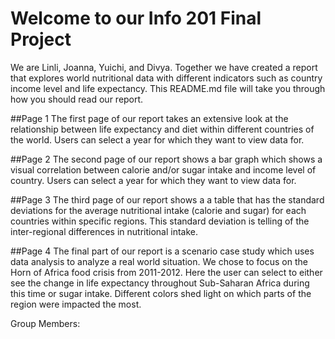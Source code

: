 # Welcome to our Info 201 Final Project
We are Linli, Joanna, Yuichi, and Divya. Together we have created a report that explores world nutritional data with different  indicators such as country income level and life expectancy. This README.md file will take you through how you should read our report.

##Page 1
The first page of our report takes an extensive look at the relationship between life expectancy and diet within different countries of the world. Users can select a year for which they want to view data for.

##Page 2
The second page of our report shows a bar graph which shows a visual correlation between
calorie and/or sugar intake and income level of country. Users can select a year for which they want to view data for.

##Page 3
The third page of our report shows a a table that has the standard deviations for the average nutritional intake (calorie and sugar) for each countries within specific regions. This standard deviation is telling of the inter-regional differences in nutritional intake.

##Page 4
The final part of our report is a scenario case study which uses data analysis to analyze a real world situation. We chose to focus on the Horn of Africa food crisis from 2011-2012. Here the user can select to either see the change in life expectancy throughout Sub-Saharan Africa during this time or sugar intake. Different colors shed light on which parts of the region were impacted the most.

Group Members: 
